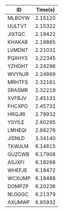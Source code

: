 |ID|Time(s)|
|-|-|
|MLBOYW|2.15120|
|UULTVT|2.15322|
|JIXTQC|2.19422|
|KHAKAB|2.19865|
|LVMDNT|2.21031|
|PQXHYS|2.22345|
|YZHOHT|2.24296|
|WVYNJR|2.24869|
|MRHTFS|2.32161|
|SRASMR|2.32219|
|XVFBJV|2.45131|
|FHCXPO|2.45731|
|HRQJRI|2.78932|
|YSYILE|2.80295|
|LMHEQI|2.88276|
|JISNLD|3.34140|
|TKWJLM|6.14815|
|GUZCWB|6.17908|
|ASJXFI|6.18268|
|WHEFJE|6.18472|
|WCXUMP|6.18488|
|DOMPZP|6.20236|
|NLGGGC|6.21379|
|AXUMWF|6.95932|
